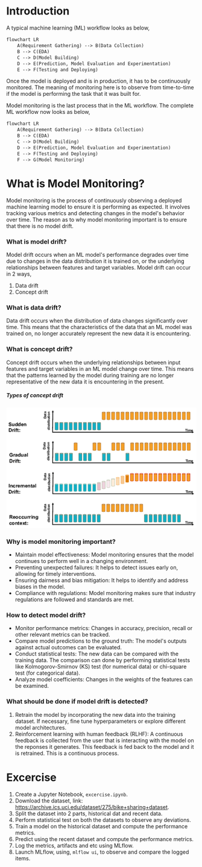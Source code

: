 # Introduction
A typical machine learning (ML) workflow looks as below,

```mermaid
flowchart LR
    A(Requirement Gathering) --> B(Data Collection)
    B --> C(EDA)
    C --> D(Model Building)
    D --> E(Prediction, Model Evaluation and Experimentation)
    E --> F(Testing and Deploying)
```

Once the model is deployed and is in production, it has to be continuously monitored. The meaning of monitoring here is to observe from time-to-time if the model is performing the task that it was built for.

Model monitoring is the last process that in the ML workflow. The complete ML workflow now looks as below,

```mermaid
flowchart LR
    A(Requirement Gathering) --> B(Data Collection)
    B --> C(EDA)
    C --> D(Model Building)
    D --> E(Prediction, Model Evaluation and Experimentation)
    E --> F(Testing and Deploying)
    F --> G(Model Monitoring)
```


# What is Model Monitoring?
Model monitoring is the process of continuously observing a deployed machine learning model to ensure it is performing as expected. It involves tracking various metrics and detecting changes in the model's behavior over time. The reason as to why model monitoring important is to ensure that there is no model drift.

### What is model drift?
Model drift occurs when an ML model's performance degrades over time due to changes in the data distribution it is trained on, or the underlying relationships between features and target variables. Model drift can occur in 2 ways,
1. Data drift
2. Concept drift

### What is data drift?
Data drift occurs when the distribution of data changes significantly over time. This means that the characteristics of the data that an ML model was trained on, no longer accurately represent the new data it is encountering.

### What is concept drift?
Concept drift occurs when the underlying relationships between input features and target variables in an ML model change over time. This means that the patterns learned by the model during training are no longer representative of the new data it is encountering in the present.

##### Types of concept drift
![alt text](artifacts/types_of_concept_drift.png)

### Why is model monitoring important?
- Maintain model effectiveness: Model monitoring ensures that the model continues to perform well in a changing environment.
- Preventing unexpected failures: It helps to detect issues early on, allowing for timely interventions.
- Ensuring dairness and bias mitigation: It helps to identify and address biases in the model.
- Compliance with regulations: Model monitoring makes sure that industry regulations are followed and standards are met.

### How to detect model drift?
- Monitor performance metrics: Changes in accuracy, precision, recall or other relevant metrics can be tracked.
- Compare model predictions to the ground truth: The model's outputs against actual outcomes can be evaluated.
- Conduct statistical tests: The new data can be compared with the training data. The comparison can done by performing statistical tests like Kolmogorov-Smirnov (KS) test (for numerical data) or chi-square test (for categorical data).
- Analyze model coefficients: Changes in the weights of the features can be examined.

### What should be done if model drift is detected?
1. Retrain the model by incorporating the new data into the training dataset. If necessary, fine tune hyperparameters or explore different model architectures.
2. Reinforcement learning with human feedback (RLHF): A continuous feedback is collected from the user that is interacting with the model on the reponses it generates. This feedback is fed back to the model and it is retrained. This is a continuous process.

# Excercise
1. Create a Jupyter Notebook, `excercise.ipynb`.
2. Download the dataset, link: https://archive.ics.uci.edu/dataset/275/bike+sharing+dataset.
3. Split the dataset into 2 parts, historical dat and recent data.
4. Perform statistical test on both the datasets to observe any deviations.
5. Train a model on the historical dataset and compute the performance metrics.
6. Predict using the recent dataset and compute the performance metrics.
7. Log the metrics, artifacts and etc using MLflow.
8. Launch MLflow, using, `mlflow ui`, to observe and compare the logged items.